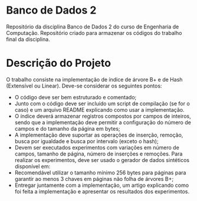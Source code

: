 # Banco de Dados 2
Repositório da disciplina Banco de Dados 2 do curso de Engenharia de Computação. Repositório criado para armazenar os códigos do trabalho final da disciplina.

# Descrição do Projeto 
O trabalho consiste na implementação de índice de árvore B+ e de Hash (Extensível ou Linear). Deve-se considerar os seguintes pontos: 

- O código deve ser bem estruturado e comentado;
- Junto com o código deve ser incluído um script de compilação (se for o caso) e um arquivo README explicando como usar a implementação.
- O índice deverá armazenar registros compostos por campos de inteiros, sendo que a implementação deve permitir a configuração do número de campos e do tamanho da página em bytes;
- A implementação deve suportar as operações de inserção, remoção, busca por igualdade e busca por intervalo (exceto o hash);
- Devem ser executados experimentos com variações em número de campos, tamanho de página, número de inserções e remoções. Para realizar os experimentos, deve ser usado o gerador de dados sintéticos disponível em:
- Recomendável utilizar o tamanho mínimo 256 bytes para páginas para garantir ao menos 3 chaves em páginas não folha de árvores B+;
- Entregar juntamente com a implementação, um artigo explicando como foi feita a implementação e apresentar os resultados dos experimentos.
